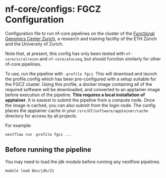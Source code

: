 # nf-core/configs: FGCZ Configuration

Configuration file to run nf-core pipelines on the cluster of the [Functional Genomics Center Zurich](https://fgcz.ch/), a research and training facility of the ETH Zürich and the University of Zurich.

Note that, at present, this config has only been tested with `nf-core/viralrecon` and `nf-core/atacseq`, but should function similarly for other nf-core pipelines.

To use, run the pipeline with `-profile fgcz`. This will download and launch the profile.config which has been pre-configured with a setup suitable for the FGCZ cluster. Using this profile, a docker image containing all of the required software will be downloaded, and converted to an apptainer image before execution of the pipeline. **This requires a local installation of apptainer**. It is easiest to submit the pipeline from a compute node. Once the image is cached, you can also submit from the login node.
The config places the apptainer cache in your `/srv/GT/software/apptainer/cache` directory for access by all projects.

For example:

```shell
nextflow run -profile fgcz ...
```

## Before running the pipeline

You may need to load the jdk module before running any nextflow pipelines.

```shell
module load Dev/jdk/21
```
